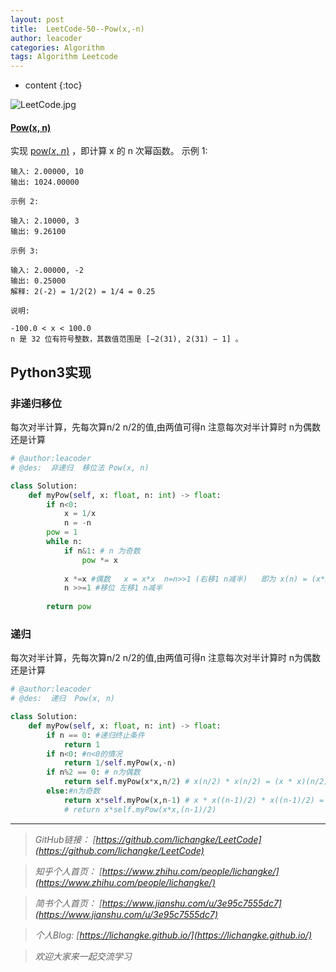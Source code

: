 ```yaml
---
layout: post
title:  LeetCode-50--Pow(x,-n)
author: leacoder
categories: Algorithm 
tags: Algorithm Leetcode
---
```


* content
{:toc}

![LeetCode.jpg](https://upload-images.jianshu.io/upload_images/16846478-ea95be2be0d9a299.jpg?imageMogr2/auto-orient/strip%7CimageView2/2/w/1240)

#### [Pow(x, n)](https://leetcode-cn.com/problems/powx-n/)
实现 [pow(*x*, *n*)](https://www.cplusplus.com/reference/valarray/pow/) ，即计算 x 的 n 次幂函数。
    示例 1:

    输入: 2.00000, 10
    输出: 1024.00000

    示例 2:

    输入: 2.10000, 3
    输出: 9.26100

    示例 3:

    输入: 2.00000, -2
    输出: 0.25000
    解释: 2(-2) = 1/2(2) = 1/4 = 0.25

    说明:

    -100.0 < x < 100.0
    n 是 32 位有符号整数，其数值范围是 [−2(31), 2(31) − 1] 。

## Python3实现
### 非递归移位
每次对半计算，先每次算n/2 n/2的值,由两值可得n
注意每次对半计算时 n为偶数还是计算
```python
# @author:leacoder
# @des:  非递归  移位法 Pow(x, n)

class Solution:
    def myPow(self, x: float, n: int) -> float:
        if n<0:
            x = 1/x
            n = -n
        pow = 1
        while n:
            if n&1: # n 为奇数
                pow *= x
            
            x *=x #偶数   x = x*x  n=n>>1 (右移1 n减半)   即为 x(n) = (x*x)(n/2)
            n >>=1 #移位 左移1 n减半
            
        return pow
```
### 递归
每次对半计算，先每次算n/2 n/2的值,由两值可得n
注意每次对半计算时 n为偶数还是计算
```python
# @author:leacoder
# @des:  递归  Pow(x, n)

class Solution:
    def myPow(self, x: float, n: int) -> float:
        if n == 0: #递归终止条件
            return 1
        if n<0: #n<0的情况
            return 1/self.myPow(x,-n)
        if n%2 == 0: # n为偶数
            return self.myPow(x*x,n/2) # x(n/2) * x(n/2) = (x * x)(n/2)
        else:#n为奇数
            return x*self.myPow(x,n-1) # x * x((n-1)/2) * x((n-1)/2) = x * (x*x)((n-1)/2) = x* x(n-1)
            # return x*self.myPow(x*x,(n-1)/2)
```
----
>*GitHub链接：*
>*[https://github.com/lichangke/LeetCode](https://github.com/lichangke/LeetCode)*

>*知乎个人首页：*
>*[https://www.zhihu.com/people/lichangke/](https://www.zhihu.com/people/lichangke/)*

>*简书个人首页：*
>*[https://www.jianshu.com/u/3e95c7555dc7](https://www.jianshu.com/u/3e95c7555dc7)*

>*个人Blog:*
>*[https://lichangke.github.io/](https://lichangke.github.io/)*

>*欢迎大家来一起交流学习*

